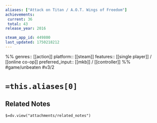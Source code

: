 ```yaml
---
aliases: ["Attack on Titan / A.O.T. Wings of Freedom"]
achievements:
 current: 36
 total: 43
release_year: 2016

steam_app_id: 449800
last_updated: 1750218212
---
```

%%
genres:: [[action]]
platform:: [[steam]]
features:: [[single player]] / [[online co-op]]
preferred_input:: [[mkb]] / [[controller]]
%%
#game/unbeaten
#v3/2

# `=this.aliases[0]`
## Related Notes
`$=dv.view("attachments/related_notes")`